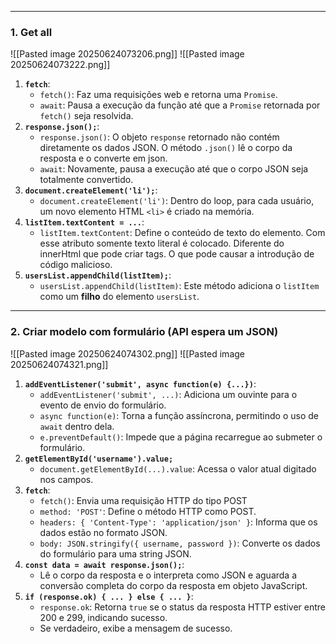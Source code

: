 

---
### **1. Get all**
![[Pasted image 20250624073206.png]]
![[Pasted image 20250624073222.png]]
1. **`fetch`**:
    - `fetch()`: Faz uma requisições web e retorna uma `Promise`.
    - `await`: Pausa a execução da função até que a `Promise` retornada por `fetch()` seja resolvida.
2. **`response.json();`**:
    - `response.json()`: O objeto `response` retornado não contém diretamente os dados JSON. O método `.json()` lê o corpo da resposta e o converte em json.
    - `await`: Novamente, pausa a execução até que o corpo JSON seja totalmente convertido.
3. **`document.createElement('li');`**:
    - `document.createElement('li')`: Dentro do loop, para cada usuário, um novo elemento HTML `<li>` é criado na memória. 
4. **`listItem.textContent = ...`**:
    - `listItem.textContent`: Define o conteúdo de texto do elemento. Com esse atributo somente texto literal é colocado. Diferente do innerHtml que pode criar tags. O que pode causar a introdução de código malicioso.
5. **`usersList.appendChild(listItem);`**:
    - `usersList.appendChild(listItem)`: Este método adiciona o `listItem` como um **filho** do elemento `usersList`.

---
### **2. Criar modelo com formulário (API espera um JSON)**

![[Pasted image 20250624074302.png]]
![[Pasted image 20250624074321.png]]
1. **`addEventListener('submit', async function(e) {...})`**:
    - `addEventListener('submit', ...)`: Adiciona um ouvinte para o evento de envio do formulário.
    - `async function(e)`: Torna a função assíncrona, permitindo o uso de `await` dentro dela.
    - `e.preventDefault()`: Impede que a página recarregue ao submeter o formulário.
2. **`getElementById('username').value;`** 
    - `document.getElementById(...).value`: Acessa o valor atual digitado nos campos.
3. **`fetch`**:
    - `fetch()`: Envia uma requisição HTTP do tipo POST
    - `method: 'POST'`: Define o método HTTP como POST.
    - `headers: { 'Content-Type': 'application/json' }`: Informa que os dados estão no formato JSON.
    - `body: JSON.stringify({ username, password })`: Converte os dados do formulário para uma string JSON.
4. **`const data = await response.json();`**:    
    - Lê o corpo da resposta e o interpreta como JSON e aguarda a conversão completa do corpo da resposta em objeto JavaScript.
5. **`if (response.ok) { ... } else { ... }`**:
    - `response.ok`: Retorna `true` se o status da resposta HTTP estiver entre 200 e 299, indicando sucesso.
    - Se verdadeiro, exibe a mensagem de sucesso.